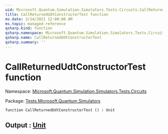 ```yaml
---
uid: Microsoft.Quantum.Simulation.Simulators.Tests.Circuits.CallReturnedUdtConstructorTest
title: CallReturnedUdtConstructorTest function
ms.date: 3/24/2021 12:00:00 AM
ms.topic: managed-reference
qsharp.kind: function
qsharp.namespace: Microsoft.Quantum.Simulation.Simulators.Tests.Circuits
qsharp.name: CallReturnedUdtConstructorTest
qsharp.summary: ''
---
```


# CallReturnedUdtConstructorTest function

Namespace: [Microsoft.Quantum.Simulation.Simulators.Tests.Circuits](xref:Microsoft.Quantum.Simulation.Simulators.Tests.Circuits)

Package: [Tests.Microsoft.Quantum.Simulators](https://nuget.org/packages/Tests.Microsoft.Quantum.Simulators)




```qsharp
function CallReturnedUdtConstructorTest () : Unit
```


## Output : [Unit](xref:microsoft.quantum.lang-ref.unit)

